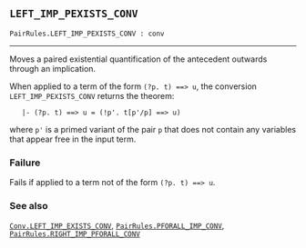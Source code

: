 ## `LEFT_IMP_PEXISTS_CONV`

``` hol4
PairRules.LEFT_IMP_PEXISTS_CONV : conv
```

------------------------------------------------------------------------

Moves a paired existential quantification of the antecedent outwards
through an implication.

When applied to a term of the form `(?p. t) ==> u`, the conversion
`LEFT_IMP_PEXISTS_CONV` returns the theorem:

``` hol4
   |- (?p. t) ==> u = (!p'. t[p'/p] ==> u)
```

where `p'` is a primed variant of the pair `p` that does not contain any
variables that appear free in the input term.

### Failure

Fails if applied to a term not of the form `(?p. t) ==> u`.

### See also

[`Conv.LEFT_IMP_EXISTS_CONV`](#Conv.LEFT_IMP_EXISTS_CONV),
[`PairRules.PFORALL_IMP_CONV`](#PairRules.PFORALL_IMP_CONV),
[`PairRules.RIGHT_IMP_PFORALL_CONV`](#PairRules.RIGHT_IMP_PFORALL_CONV)
